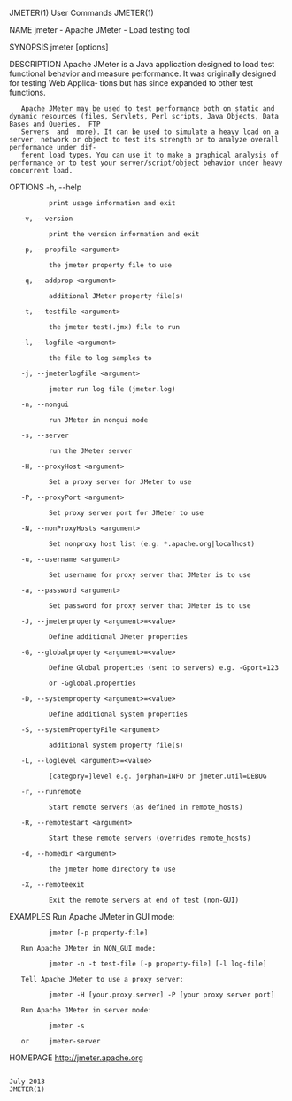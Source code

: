 JMETER(1)                                                                   User Commands                                                                  JMETER(1)

NAME
       jmeter - Apache JMeter - Load testing tool

SYNOPSIS
       jmeter [options]

DESCRIPTION
       Apache  JMeter  is  a Java application designed to load test functional behavior and measure performance. It was originally designed for testing Web Applica‐
       tions but has since expanded to other test functions.

       Apache JMeter may be used to test performance both on static and dynamic resources (files, Servlets, Perl scripts, Java Objects, Data Bases and Queries,  FTP
       Servers  and  more). It can be used to simulate a heavy load on a server, network or object to test its strength or to analyze overall performance under dif‐
       ferent load types. You can use it to make a graphical analysis of performance or to test your server/script/object behavior under heavy concurrent load.

OPTIONS
       -h, --help

              print usage information and exit

       -v, --version

              print the version information and exit

       -p, --propfile <argument>

              the jmeter property file to use

       -q, --addprop <argument>

              additional JMeter property file(s)

       -t, --testfile <argument>

              the jmeter test(.jmx) file to run

       -l, --logfile <argument>

              the file to log samples to

       -j, --jmeterlogfile <argument>

              jmeter run log file (jmeter.log)

       -n, --nongui

              run JMeter in nongui mode

       -s, --server

              run the JMeter server

       -H, --proxyHost <argument>

              Set a proxy server for JMeter to use

       -P, --proxyPort <argument>

              Set proxy server port for JMeter to use

       -N, --nonProxyHosts <argument>

              Set nonproxy host list (e.g. *.apache.org|localhost)

       -u, --username <argument>

              Set username for proxy server that JMeter is to use

       -a, --password <argument>

              Set password for proxy server that JMeter is to use

       -J, --jmeterproperty <argument>=<value>

              Define additional JMeter properties

       -G, --globalproperty <argument>=<value>

              Define Global properties (sent to servers) e.g. -Gport=123

              or -Gglobal.properties

       -D, --systemproperty <argument>=<value>

              Define additional system properties

       -S, --systemPropertyFile <argument>

              additional system property file(s)

       -L, --loglevel <argument>=<value>

              [category=]level e.g. jorphan=INFO or jmeter.util=DEBUG

       -r, --runremote

              Start remote servers (as defined in remote_hosts)

       -R, --remotestart <argument>

              Start these remote servers (overrides remote_hosts)

       -d, --homedir <argument>

              the jmeter home directory to use

       -X, --remoteexit

              Exit the remote servers at end of test (non-GUI)

EXAMPLES
       Run Apache JMeter in GUI mode:

              jmeter [-p property-file]

       Run Apache JMeter in NON_GUI mode:

              jmeter -n -t test-file [-p property-file] [-l log-file]

       Tell Apache JMeter to use a proxy server:

              jmeter -H [your.proxy.server] -P [your proxy server port]

       Run Apache JMeter in server mode:

              jmeter -s

       or     jmeter-server

HOMEPAGE
       http://jmeter.apache.org

                                                                              July 2013                                                                    JMETER(1)
